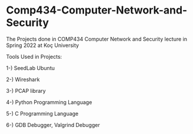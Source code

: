 # Comp434-Computer-Network-and-Security
The Projects done in COMP434 Computer Network and Security lecture in Spring 2022 at Koç University

Tools Used in Projects:

1-) SeedLab Ubuntu

2-) Wireshark

3-) PCAP library

4-) Python Programming Language

5-) C Programming Language

6-) GDB Debugger, Valgrind Debugger
